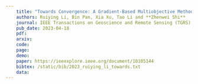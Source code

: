 ```yaml
---
    title: "Towards Convergence: A Gradient-Based Multiobjective Method With Greedy Hash for Hyperspectral Unmixing"
    authors: Ruiying Li, Bin Pan, Xia Xu, Tao Li and **Zhenwei Shi**
    journal: IEEE Transactions on Geoscience and Remote Sensing (TGRS)
    pub_date: 2023-04-18
    pdf: 
    arxiv: 
    code: 
    page: 
    demo: 
    paper: https://ieeexplore.ieee.org/document/10105144
    bibtex: /static/bib/2023_ruiying_li_towards.txt
    data:
---
```

    